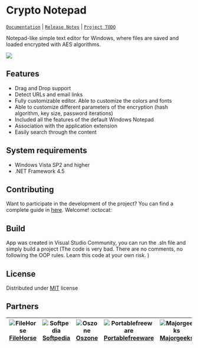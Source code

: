 # Crypto Notepad
[`Documentation`](https://github.com/Sigmanor/Crypto-Notepad/wiki/Documentation) | [`Release Notes`](https://github.com/Sigmanor/Crypto-Notepad/wiki/Release-Notes) | [`Project TODO`](https://github.com/Sigmanor/Crypto-Notepad/wiki/TODO)

Notepad-like simple text editor for Windows, where files are saved and loaded encrypted with AES algorithms.

![](http://i.imgur.com/edLLh8v.png)

## Features

* Drag and Drop support
* Detect URLs and email links
* Fully customizable editor. Able to customize the colors and fonts  
* Able to customize different parameters of the encryption (hash algorithm, key size, password iterations)  
* Included all the features of the default Windows Notepad  
* Association with the application extension
* Easily search through the content

## System requirements
* Windows Vista SP2 and higher
* .NET Framework 4.5

## Contributing
Want to participate in the development of the project? You can find a complete guide in [here](https://github.com/Sigmanor/Crypto-Notepad/blob/master/CONTRIBUTING.md). Welcome! :octocat:

## Build
App was created in Visual Studio Community, you can run the .sln file and simply build a project (The code is very bad. There are no comments, no following the OOP rules. Learn this code at your own risk. )

## License
Distributed under [MIT](https://github.com/Sigmanor/Crypto-Notepad/blob/master/LICENSE) license

## Partners
![FileHorse](http://i.imgur.com/o5hgnav.png) [FileHorse](http://filehorse.com/download-crypto-notepad/) | ![Softpedia](http://i.imgur.com/mPpwppP.png)[Softpedia](http://softpedia.com/get/Office-tools/Text-editors/Crypto-Notepad.shtml) | ![Oszone](http://i.imgur.com/ObA9pjn.png) [Oszone](http://soft.oszone.net/program/17444/Crypto_Notepad/) | ![Portablefreeware](http://i.imgur.com/7v2GHXE.png) [Portablefreeware](https://portablefreeware.com/index.php?id=2873) | ![Majorgeeks](http://i.imgur.com/qQr5IZv.png) [Majorgeeks](http://www.majorgeeks.com/files/details/crypto_notepad.html)
--- | --- | --- | --- | ---
